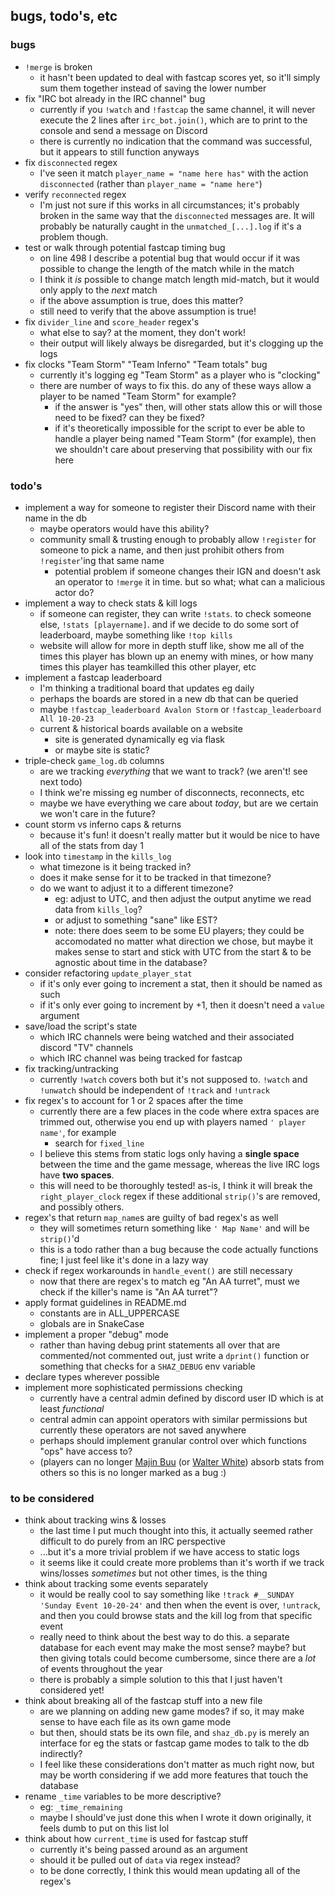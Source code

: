 ## bugs, todo's, etc

### bugs
* `!merge` is broken
    - it hasn't been updated to deal with fastcap scores yet, so it'll simply sum them together instead of saving the lower number
* fix "IRC bot already in the IRC channel" bug
    - currently if you `!watch` and `!fastcap` the same channel, it will never execute the 2 lines after `irc_bot.join()`, which are to print to the console and send a message on Discord
    - there is currently no indication that the command was successful, but it appears to still function anyways
* fix `disconnected` regex
    - I've seen it match `player_name = "name here has"` with the action `disconnected` (rather than `player_name = "name here"`)
* verify `reconnected` regex
    - I'm just not sure if this works in all circumstances; it's probably broken in the same way that the `disconnected` messages are. It will probably be naturally caught in the `unmatched_[...].log` if it's a problem though.
* test or walk through potential fastcap timing bug
    - on line 498 I describe a potential bug that would occur if it was possible to change the length of the match while in the match
    - I think it *is* possible to change match length mid-match, but it would only apply to the *next* match
    - if the above assumption is true, does this matter?
    - still need to verify that the above assumption is true!
* fix `divider_line` and `score_header` regex's
    - what else to say? at the moment, they don't work!
    - their output will likely always be disregarded, but it's clogging up the logs
* fix clocks "Team Storm" "Team Inferno" "Team totals" bug
    - currently it's logging eg "Team Storm" as a player who is "clocking"
    - there are number of ways to fix this. do any of these ways allow a player to be named "Team Storm" for example?
        - if the answer is "yes" then, will other stats allow this or will those need to be fixed? can they be fixed?
        - if it's theoretically impossible for the script to ever be able to handle a player being named "Team Storm" (for example), then we shouldn't care about preserving that possibility with our fix here

### todo's
* implement a way for someone to register their Discord name with their name in the db
    - maybe operators would have this ability?
    - community small & trusting enough to probably allow `!register` for someone to pick a name, and then just prohibit others from `!register`'ing that same name
        - potential problem if someone changes their IGN and doesn't ask an operator to `!merge` it in time. but so what; what can a malicious actor do?
* implement a way to check stats & kill logs
    - if someone can register, they can write `!stats`. to check someone else, `!stats [playername]`. and if we decide to do some sort of leaderboard, maybe something like `!top kills`
    - website will allow for more in depth stuff like, show me all of the times this player has blown up an enemy with mines, or how many times this player has teamkilled this other player, etc
* implement a fastcap leaderboard
    - I'm thinking a traditional board that updates eg daily
    - perhaps the boards are stored in a new db that can be queried
    - maybe `!fastcap_leaderboard Avalon Storm` or `!fastcap_leaderboard All 10-20-23`
    - current & historical boards available on a website
        - site is generated dynamically eg via flask
        - or maybe site is static?
* triple-check `game_log.db` columns
    - are we tracking *everything* that we want to track? (we aren't! see next todo)
    - I think we're missing eg number of disconnects, reconnects, etc
    - maybe we have everything we care about *today*, but are we certain we won't care in the future?
* count storm vs inferno caps & returns
    - because it's fun! it doesn't really matter but it would be nice to have all of the stats from day 1
* look into `timestamp` in the `kills_log`
    - what timezone is it being tracked in?
    - does it make sense for it to be tracked in that timezone?
    - do we want to adjust it to a different timezone?
        - eg: adjust to UTC, and then adjust the output anytime we read data from `kills_log`?
        - or adjust to something "sane" like EST?
        - note: there does seem to be some EU players; they could be accomodated no matter what direction we chose, but maybe it makes sense to start and stick with UTC from the start & to be agnostic about time in the database?
* consider refactoring `update_player_stat`
    - if it's only ever going to increment a stat, then it should be named as such
    - if it's only ever going to increment by +1, then it doesn't need a `value` argument
* save/load the script's state
    - which IRC channels were being watched and their associated discord "TV" channels
    - which IRC channel was being tracked for fastcap
* fix tracking/untracking
    - currently `!watch` covers both but it's not supposed to. `!watch` and `!unwatch` should be independent of `!track` and `!untrack`
* fix regex's to account for 1 or 2 spaces after the time
    - currently there are a few places in the code where extra spaces are trimmed out, otherwise you end up with players named `' player name'`, for example
        - search for `fixed_line`
    - I believe this stems from static logs only having a **single space** between the time and the game message, whereas the live IRC logs have **two spaces**.
    - this will need to be thoroughly tested! as-is, I think it will break the `right_player_clock` regex if these additional `strip()`'s are removed, and possibly others.
* regex's that return `map_name`s are guilty of bad regex's as well
    - they will sometimes return something like `' Map Name'` and will be `strip()`'d
    - this is a todo rather than a bug because the code actually functions fine; I just feel like it's done in a lazy way
* check if regex workarounds in `handle_event()` are still necessary
    - now that there are regex's to match eg "An AA turret", must we check if the killer's name is "An AA turret"?
* apply format guidelines in README.md
    - constants are in ALL_UPPERCASE
    - globals are in SnakeCase
* implement a proper "debug" mode
    - rather than having debug print statements all over that are commented/not commented out, just write a `dprint()` function or something that checks for a `SHAZ_DEBUG` env variable
* declare types wherever possible
* implement more sophisticated permissions checking
    - currently have a central admin defined by discord user ID which is at least *functional*
    - central admin can appoint operators with similar permissions but currently these operators are not saved anywhere
    - perhaps should implement granular control over which functions "ops" have access to?
    - (players can no longer [Majin Buu](https://www.youtube.com/watch?v=v3W2Y2NKIhE) (or [Walter White](https://old.reddit.com/r/breakingbad/comments/2dik2v/spoilera_little_detail_i_noticed_in_season_5/)) absorb stats from others so this is no longer marked as a bug :)

### to be considered
* think about tracking wins & losses
    - the last time I put much thought into this, it actually seemed rather difficult to do purely from an IRC perspective
    - ...but it's a more trivial problem if we have access to static logs
    - it seems like it could create more problems than it's worth if we track wins/losses *sometimes* but not other times, is the thing
* think about tracking some events separately
    - it would be really cool to say something like `!track #__SUNDAY 'Sunday Event 10-20-24'` and then when the event is over, `!untrack`, and then you could browse stats and the kill log from that specific event
    - really need to think about the best way to do this. a separate database for each event may make the most sense? maybe? but then giving totals could become cumbersome, since there are a *lot* of events throughout the year
    - there is probably a simple solution to this that I just haven't considered yet!
* think about breaking all of the fastcap stuff into a new file
    - are we planning on adding new game modes? if so, it may make sense to have each file as its own game mode
    - but then, should stats be its own file, and `shaz_db.py` is merely an interface for eg the stats or fastcap game modes to talk to the db indirectly?
    - I feel like these considerations don't matter as much right now, but may be worth considering if we add more features that touch the database
* rename `_time` variables to be more descriptive?
    - eg: `_time_remaining`
    - maybe I should've just done this when I wrote it down originally, it feels dumb to put on this list lol
* think about how `current_time` is used for fastcap stuff
    - currently it's being passed around as an argument
    - should it be pulled out of `data` via regex instead?
    - to be done correctly, I think this would mean updating all of the regex's
